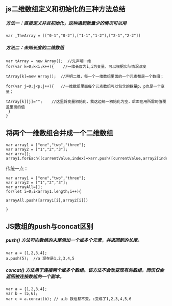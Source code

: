 ## js二维数组定义和初始化的三种方法总结
##### 方法一：直接定义并且初始化，这种遇到数量少的情况可以用
```
var _TheArray = [["0-1","0-2"],["1-1","1-2"],["2-1","2-2"]]
```
##### 方法二：未知长度的二维数组
```
var tArray = new Array();  //先声明一维
for(var k=0;k<i;k++){    //一维长度为i,i为变量，可以根据实际情况改变
 
tArray[k]=new Array();  //声明二维，每一个一维数组里面的一个元素都是一个数组；
 
for(var j=0;j<p;j++){   //一维数组里面每个元素数组可以包含的数量p，p也是一个变量；
 
tArray[k][j]="";    //这里将变量初始化，我这边统一初始化为空，后面在用所需的值覆盖里面的值
 }
}
```
## 将两个一维数组合并成一个二维数组
```
var array1 = ["one","two","three"];
var array2 = ["1","2","3"];
var arr=[];
array1.forEach((currentValue,index)=>arr.push([currentValue,array2[index]]));
```
传统一点：
```
var array1 = ["one","two","three"];
var array2 = ["1","2","3"];
var arrayAll=[];
for(let i=0;i<array1.length;i++){

arrayAll.push([array1[i],array2[i]])

}
```
## JS数组的push与concat区别
##### push() 方法可向数组的末尾添加一个或多个元素，并返回新的长度。
```
var a = [1,2,3,4];
a.push(5);  //a 现在是1,2,3,4,5
```
##### concat() 方法用于连接两个或多个数组。该方法不会改变现有的数组，而仅仅会返回被连接数组的一个副本。
```
var a = [1,2,3,4];
var b = [5,6];
var c = a.concat(b); // a,b 数组都不变，c变成了1,2,3,4,5,6
```
